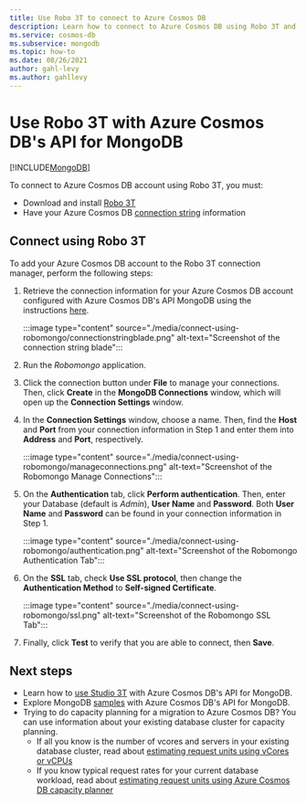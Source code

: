 ```yaml
---
title: Use Robo 3T to connect to Azure Cosmos DB
description: Learn how to connect to Azure Cosmos DB using Robo 3T and Azure Cosmos DB's API for MongoDB
ms.service: cosmos-db
ms.subservice: mongodb
ms.topic: how-to
ms.date: 08/26/2021
author: gahl-levy
ms.author: gahllevy
---
```

# Use Robo 3T with Azure Cosmos DB's API for MongoDB
[!INCLUDE[MongoDB](../includes/appliesto-mongodb.md)]

To connect to Azure Cosmos DB account using Robo 3T, you must:

* Download and install [Robo 3T](https://robomongo.org/)
* Have your Azure Cosmos DB [connection string](connect-account.md) information

## Connect using Robo 3T

To add your Azure Cosmos DB account to the Robo 3T connection manager, perform the following steps:

1. Retrieve the connection information for your Azure Cosmos DB account configured with Azure Cosmos DB's API MongoDB using the instructions [here](connect-account.md).

    :::image type="content" source="./media/connect-using-robomongo/connectionstringblade.png" alt-text="Screenshot of the connection string blade":::
2. Run the *Robomongo* application.

3. Click the connection button under **File** to manage your connections. Then, click **Create** in the **MongoDB Connections** window, which will open up the **Connection Settings** window.

4. In the **Connection Settings** window, choose a name. Then, find the **Host** and **Port** from your connection information in Step 1 and enter them into **Address** and **Port**, respectively.

    :::image type="content" source="./media/connect-using-robomongo/manageconnections.png" alt-text="Screenshot of the Robomongo Manage Connections":::
5. On the **Authentication** tab, click **Perform authentication**. Then, enter your Database (default is *Admin*), **User Name** and **Password**.
Both **User Name** and **Password** can be found in your connection information in Step 1.

    :::image type="content" source="./media/connect-using-robomongo/authentication.png" alt-text="Screenshot of the Robomongo Authentication Tab":::
6. On the **SSL** tab, check **Use SSL protocol**, then change the **Authentication Method** to **Self-signed Certificate**.

    :::image type="content" source="./media/connect-using-robomongo/ssl.png" alt-text="Screenshot of the Robomongo SSL Tab":::
7. Finally, click **Test** to verify that you are able to connect, then **Save**.

## Next steps

- Learn how to [use Studio 3T](connect-using-mongochef.md) with Azure Cosmos DB's API for MongoDB.
- Explore MongoDB [samples](nodejs-console-app.md) with Azure Cosmos DB's API for MongoDB.
- Trying to do capacity planning for a migration to Azure Cosmos DB? You can use information about your existing database cluster for capacity planning.
    - If all you know is the number of vcores and servers in your existing database cluster, read about [estimating request units using vCores or vCPUs](../convert-vcore-to-request-unit.md) 
    - If you know typical request rates for your current database workload, read about [estimating request units using Azure Cosmos DB capacity planner](estimate-ru-capacity-planner.md)
